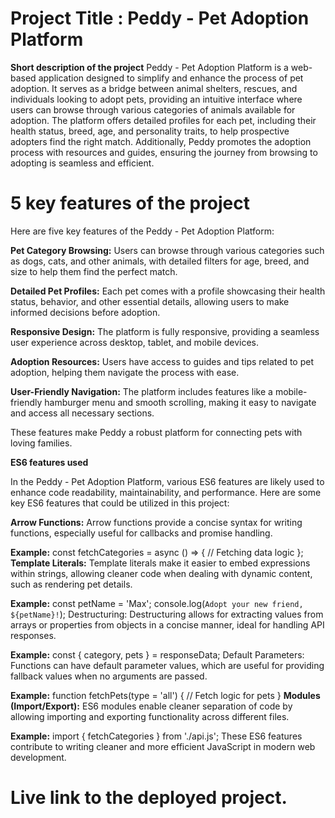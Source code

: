 # Project Title : Peddy - Pet Adoption Platform

**Short description of the project**
Peddy - Pet Adoption Platform is a web-based application designed to simplify and enhance the process of pet adoption. It serves as a bridge between animal shelters, rescues, and individuals looking to adopt pets, providing an intuitive interface where users can browse through various categories of animals available for adoption. The platform offers detailed profiles for each pet, including their health status, breed, age, and personality traits, to help prospective adopters find the right match. Additionally, Peddy promotes the adoption process with resources and guides, ensuring the journey from browsing to adopting is seamless and efficient.
# 5 key features of the project
Here are five key features of the Peddy - Pet Adoption Platform:

**Pet Category Browsing:** Users can browse through various categories such as dogs, cats, and other animals, with detailed filters for age, breed, and size to help them find the perfect match.

**Detailed Pet Profiles:** Each pet comes with a profile showcasing their health status, behavior, and other essential details, allowing users to make informed decisions before adoption.

**Responsive Design:** The platform is fully responsive, providing a seamless user experience across desktop, tablet, and mobile devices.

**Adoption Resources:** Users have access to guides and tips related to pet adoption, helping them navigate the process with ease.

**User-Friendly Navigation:** The platform includes features like a mobile-friendly hamburger menu and smooth scrolling, making it easy to navigate and access all necessary sections.

These features make Peddy a robust platform for connecting pets with loving families.

**ES6 features used**

In the Peddy - Pet Adoption Platform, various ES6 features are likely used to enhance code readability, maintainability, and performance. Here are some key ES6 features that could be utilized in this project:

**Arrow Functions:** Arrow functions provide a concise syntax for writing functions, especially useful for callbacks and promise handling.

**Example:**
const fetchCategories = async () => {
  // Fetching data logic
};
**Template Literals:** Template literals make it easier to embed expressions within strings, allowing cleaner code when dealing with dynamic content, such as rendering pet details.

**Example:**
const petName = 'Max';
console.log(`Adopt your new friend, ${petName}!`);
Destructuring: Destructuring allows for extracting values from arrays or properties from objects in a concise manner, ideal for handling API responses.

**Example:**
const { category, pets } = responseData;
Default Parameters: Functions can have default parameter values, which are useful for providing fallback values when no arguments are passed.

**Example:**
function fetchPets(type = 'all') {
  // Fetch logic for pets
}
**Modules (Import/Export):** ES6 modules enable cleaner separation of code by allowing importing and exporting functionality across different files.

**Example:**
import { fetchCategories } from './api.js';
These ES6 features contribute to writing cleaner and more efficient JavaScript in modern web development.

# Live link to the deployed project.
  
